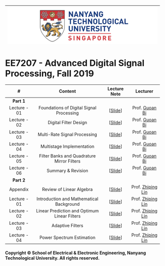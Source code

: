 |![image](https://github.com/NTU-CCA/EE6401/blob/master/logo.png)|
|---|
# EE7207 - Advanced Digital Signal Processing, Fall 2019

|#|Content|Lecture Note|Lecturer|
|:---:|:---:|:---:|:---:|
|**Part 1**|
|Lecture - 01|Foundations of Digital Signal Processing|[[Slide](https://github.com/NTU-CCA/EE6401/blob/master/Slides/EE6401_Part1_1.pdf)]|Prof. [Guoan Bi](http://research.ntu.edu.sg/expertise/academicprofile/Pages/StaffProfile.aspx?ST_EMAILID=EGBI)
|Lecture - 02|Digital Filter Design|[[Slide](https://github.com/NTU-CCA/EE6401/blob/master/Slides/EE6401_Part1_2.pdf)]|Prof. [Guoan Bi](http://research.ntu.edu.sg/expertise/academicprofile/Pages/StaffProfile.aspx?ST_EMAILID=EGBI)
|Lecture - 03|Multi-Rate Signal Processing|[[Slide](https://github.com/NTU-CCA/EE6401/blob/master/Slides/EE6401_Part1_3.pdf)]|Prof. [Guoan Bi](http://research.ntu.edu.sg/expertise/academicprofile/Pages/StaffProfile.aspx?ST_EMAILID=EGBI)
|Lecture - 04|Multistage Implementation|[[Slide](https://github.com/NTU-CCA/EE6401/blob/master/Slides/EE6401_Part1_4.pdf)]|Prof. [Guoan Bi](http://research.ntu.edu.sg/expertise/academicprofile/Pages/StaffProfile.aspx?ST_EMAILID=EGBI)
|Lecture - 05|Filter Banks and Quadrature Mirror Filters|[[Slide](https://github.com/NTU-CCA/EE6401/blob/master/Slides/EE6401_Part1_5.pdf)]|Prof. [Guoan Bi](http://research.ntu.edu.sg/expertise/academicprofile/Pages/StaffProfile.aspx?ST_EMAILID=EGBI)
|Lecture - 06|Summary & Revision|[[Slide](https://github.com/NTU-CCA/EE6401/blob/master/Slides/EE6401_Part1_6_Summary%26Revision.pdf)]|Prof. [Guoan Bi](http://research.ntu.edu.sg/expertise/academicprofile/Pages/StaffProfile.aspx?ST_EMAILID=EGBI)
|**Part 2**|
|Appendix|Review of Linear Algebra|[[Slide](https://github.com/NTU-CCA/EE6401/blob/master/Slides/EE6401_Part2_Appendix_Linear_Algebra.pdf)]|Prof. [Zhiping Lin](http://research.ntu.edu.sg/expertise/academicprofile/Pages/StaffProfile.aspx?ST_EMAILID=EZPLIN)
|Lecture - 01|Introduction and Mathematical Background|[[Slide](https://github.com/NTU-CCA/EE6401/blob/master/Slides/EE6401_Part2_Wk8-11.pdf)]|Prof. [Zhiping Lin](http://research.ntu.edu.sg/expertise/academicprofile/Pages/StaffProfile.aspx?ST_EMAILID=EZPLIN)
|Lecture - 02|Linear Prediction and Optimum Linear Filters|[[Slide](https://github.com/NTU-CCA/EE6401/blob/master/Slides/EE6401_Part2_Wk8-11.pdf)]|Prof. [Zhiping Lin](http://research.ntu.edu.sg/expertise/academicprofile/Pages/StaffProfile.aspx?ST_EMAILID=EZPLIN)
|Lecture - 03|Adaptive Filters|[[Slide](https://github.com/NTU-CCA/EE6401/blob/master/Slides/EE6401_Part2_Wk8-11.pdf)]|Prof. [Zhiping Lin](http://research.ntu.edu.sg/expertise/academicprofile/Pages/StaffProfile.aspx?ST_EMAILID=EZPLIN)
|Lecture - 04|Power Spectrum Estimation|[[Slide](https://github.com/NTU-CCA/EE6401/blob/master/Slides/EE6401_Part2_Wk12.pdf)]|Prof. [Zhiping Lin](http://research.ntu.edu.sg/expertise/academicprofile/Pages/StaffProfile.aspx?ST_EMAILID=EZPLIN)

#### Copyright © School of Electrical & Electronic Engineering, Nanyang Technological University. All rights reserved.
